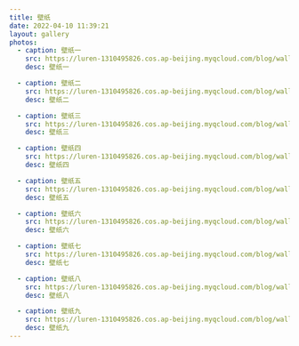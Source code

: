 ```yaml
---
title: 壁纸
date: 2022-04-10 11:39:21
layout: gallery
photos:
  - caption: 壁纸一
    src: https://luren-1310495826.cos.ap-beijing.myqcloud.com/blog/wallpaper/20220414173447.jpg
    desc: 壁纸一

  - caption: 壁纸二
    src: https://luren-1310495826.cos.ap-beijing.myqcloud.com/blog/wallpaper/20220414173509.jpg
    desc: 壁纸二

  - caption: 壁纸三
    src: https://luren-1310495826.cos.ap-beijing.myqcloud.com/blog/wallpaper/20220414173541.png
    desc: 壁纸三

  - caption: 壁纸四
    src: https://luren-1310495826.cos.ap-beijing.myqcloud.com/blog/wallpaper/20220414173630.jpg
    desc: 壁纸四

  - caption: 壁纸五
    src: https://luren-1310495826.cos.ap-beijing.myqcloud.com/blog/wallpaper/20220414173641.jpg
    desc: 壁纸五

  - caption: 壁纸六
    src: https://luren-1310495826.cos.ap-beijing.myqcloud.com/blog/wallpaper/20220414173652.png
    desc: 壁纸六

  - caption: 壁纸七
    src: https://luren-1310495826.cos.ap-beijing.myqcloud.com/blog/wallpaper/20220414173719.png
    desc: 壁纸七

  - caption: 壁纸八
    src: https://luren-1310495826.cos.ap-beijing.myqcloud.com/blog/wallpaper/20220414173755.jpg
    desc: 壁纸八

  - caption: 壁纸九
    src: https://luren-1310495826.cos.ap-beijing.myqcloud.com/blog/wallpaper/20220414173824.jpg
    desc: 壁纸九
---
```




<meta name="referrer" content="strict-origin-when-cross-origin" />


